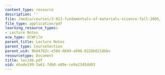 ```yaml
---
content_type: resource
description: ''
file: /media/courses/3-012-fundamentals-of-materials-science-fall-2005/ebade1993a617db0a88ece9a2345dd03_lec14b.pdf
file_type: application/pdf
learning_resource_types:
- Lecture Notes
ocw_type: OCWFile
parent_title: Lecture Notes
parent_type: CourseSection
parent_uid: 9b84782c-e584-0689-a998-0228b6218bbc
resourcetype: Document
title: lec14b.pdf
uid: ebade199-3a61-7db0-a88e-ce9a2345dd03
---
```

